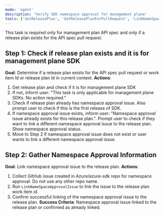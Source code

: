```yaml
---
mode: 'agent'
description: 'Verify SDK namespace approval for management plane'
tools: ['GetReleasePlan', 'GetReleasePlanForPullRequest', 'LinkNameSpaceApprovalIssue']
---
```

This task is required only for management plan API spec and only if a release plan exists for the API spec pull request.

## Step 1: Check if release plan exists and it is for management plane SDK
**Goal**: Determine if a release plan exists for the API spec pull request or work item Id or release plan Id in current context.
**Actions**:
1. Get release plan and check if it is for management plane SDK
2. If not, inform user: "This task is only applicable for management plane SDKs. No action required."
3. Check if release plan already has namespace approval issue. Also prompt user to check if this is the first release of SDK.
4. If namespace approval issue exists, inform user: "Namespace approval issue already exists for this release plan.". Prompt user to
check if they want to link a different namespace approval issue to the release plan. Show namespace approval status.
5. Move to Step 2 if namespace approval issue does not exist or user wants to link a different namespace approval issue.

## Step 2: Gather Namespace Approval Information
**Goal**: Link namespace approval issue to the release plan.
**Actions**:
1. Collect GitHub issue created in Azure/azure-sdk repo for namespace approval. Do not use any other repo name.
2. Run `LinkNameSpaceApprovalIssue` to link the issue to the release plan work item id.
3. Confirm successful linking of the namespace approval issue to the release plan.
**Success Criteria**: Namespace approval issue linked to the release plan or confirmed as already linked.
